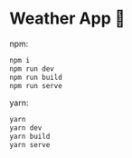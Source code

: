 # Weather App 🚀

npm:
```sh
npm i
npm run dev
npm run build
npm run serve
```

yarn:
```sh
yarn
yarn dev
yarn build
yarn serve
```